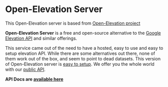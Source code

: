 # Open-Elevation Server

This Open-Elevation server is based from [Open-Elevation project](https://github.com/Jorl17/open-elevation/tree/master)


**Open-Elevation Server** is a free and open-source alternative to the [Google Elevation API](https://developers.google.com/maps/documentation/elevation/start) and similar offerings.

This service came out of the need to have a hosted, easy to use and easy to setup elevation API. While there are some alternatives out there, none of them work out of the box, and seem to point to dead datasets. This version of Open-Elevation server is [easy to setup](https://github.com/gabriel-astudillo/open-elevation-server/blob/main/docs/install.md). We offer you the whole world with our [public API](https://github.com/gabriel-astudillo/open-elevation-server/blob/main/docs/api.md).


**API Docs are [available here](https://github.com/gabriel-astudillo/open-elevation-server/blob/main/docs/api.md)**





